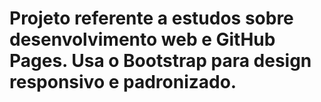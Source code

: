 # Projeto referente a estudos sobre desenvolvimento web e GitHub Pages. Usa o Bootstrap para design responsivo e padronizado. 
